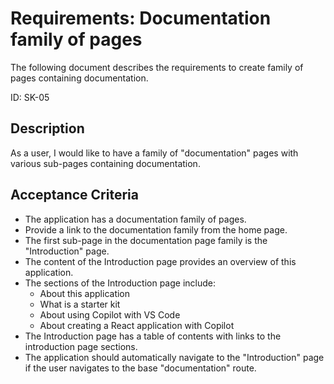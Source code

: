 # Requirements: Documentation family of pages

The following document describes the requirements to create family of pages containing documentation.

ID: SK-05

## Description

As a user, I would like to have a family of "documentation" pages with various sub-pages containing documentation.

## Acceptance Criteria

- The application has a documentation family of pages.
- Provide a link to the documentation family from the home page.
- The first sub-page in the documentation page family is the "Introduction" page.
- The content of the Introduction page provides an overview of this application.
- The sections of the Introduction page include:
  - About this application
  - What is a starter kit
  - About using Copilot with VS Code
  - About creating a React application with Copilot
- The Introduction page has a table of contents with links to the introduction page sections.
- The application should automatically navigate to the "Introduction" page if the user navigates to the base "documentation" route.
